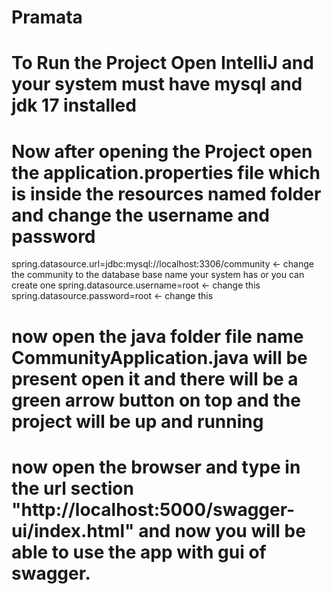 # Pramata

# To Run the Project Open IntelliJ and your system must have mysql and jdk 17 installed

# Now after opening the Project open the application.properties file which is inside the resources named folder and change the username and password 

spring.datasource.url=jdbc:mysql://localhost:3306/community <- change the community to the database base name your system has or you can create one 
spring.datasource.username=root <- change this
spring.datasource.password=root  <- change this

# now open the java folder file name CommunityApplication.java will be present open it and there will be a green arrow button on top and the project will be up and running

# now open the browser and type in the url section "http://localhost:5000/swagger-ui/index.html" and now you will be able to use the app with gui of swagger.